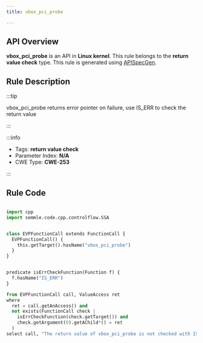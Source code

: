 ```yaml
---
title: vbox_pci_probe

---
```



## API Overview
**vbox_pci_probe** is an API in **Linux kernel**. This rule belongs to the **return value check** type. This rule is generated using [APISpecGen](../../tools/APISpecGen).
## Rule Description

:::tip

vbox_pci_probe returns error pointer on failure, use IS_ERR to check the return value

:::

:::info

- Tags: **return value check**
- Parameter Index: **N/A**
- CWE Type: **CWE-253**

:::

## Rule Code
```python

import cpp
import semmle.code.cpp.controlflow.SSA


class EVPFunctionCall extends FunctionCall {
  EVPFunctionCall() {
    this.getTarget().hasName("vbox_pci_probe")
  }
}


predicate isErrCheckFunction(Function f) {
  f.hasName("IS_ERR") 
}

from EVPFunctionCall call, ValueAccess ret
where
  ret = call.getAnAccess() and
  not exists(FunctionCall check |
    isErrCheckFunction(check.getTarget()) and
    check.getArgument(0).getAChild*() = ret
  )
select call, "The return value of vbox_pci_probe is not checked with IS_ERR."
    
```
